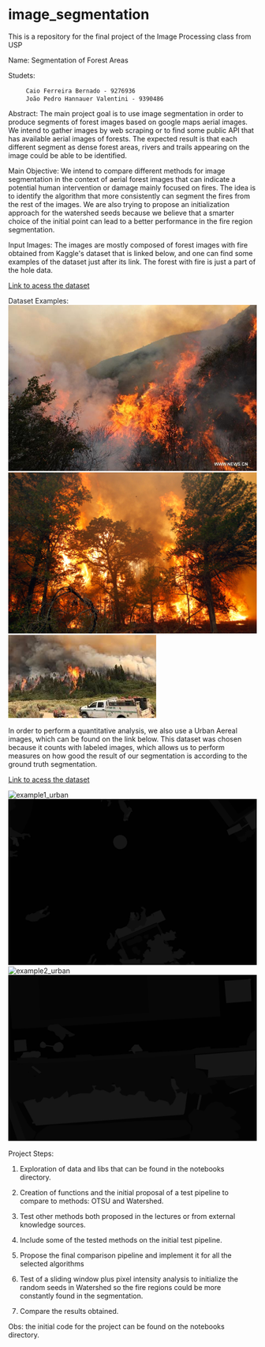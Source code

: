 # image_segmentation
This is a repository for the final project of the Image Processing class from USP 

Name: Segmentation of Forest Areas

Studets: 

         Caio Ferreira Bernado - 9276936
         João Pedro Hannauer Valentini - 9390486
         
         
Abstract: The main project goal is to use image segmentation in order to produce segments of forest images based on google maps aerial images. We intend to gather images by web scraping or to find some public API that has available aerial images of forests. The expected result is that each different segment as dense forest areas, rivers and trails appearing on the image could be able to be identified.

Main Objective: We intend to compare different methods for image segmentation in the context of aerial forest images that can indicate a potential human intervention or damage mainly focused on fires. The idea is to identify the algorithm that more consistently can segment the fires from the rest of the images. We are also trying to propose an initialization approach for the watershed seeds because we believe that a smarter choice of the initial point can lead to a better performance in the fire region segmentation.

Input Images: The images are mostly composed of forest images with fire obtained from Kaggle's dataset that is linked below, and one can find some examples of the dataset just after its link. The forest with fire is just a part of the hole data.

[Link to acess the dataset](https://www.kaggle.com/kutaykutlu/forest-fire)

Dataset Examples:
![example2](https://github.com/Hannauer/forest_image_segmentation/blob/main/fire_seg_test/2.jpg)
![example3](https://github.com/Hannauer/forest_image_segmentation/blob/main/fire_seg_test/3.jpg)
![example4](https://github.com/Hannauer/forest_image_segmentation/blob/main/fire_seg_test/4.jpg)

In order to perform a quantitative analysis, we also use a Urban Aereal images, which can be found on the link below. This dataset was chosen because it counts with labeled images, which allows us to perform measures on how good the result of our segmentation is according to the ground truth segmentation.

[Link to acess the dataset](https://www.kaggle.com/bulentsiyah/semantic-drone-dataset)

![example1_urban](https://github.com/Hannauer/forest_image_segmentation/blob/main/notebooks/000.jpg)
![example1_urban_label](https://github.com/Hannauer/forest_image_segmentation/blob/main/notebooks/000_label.png)
![example2_urban](https://github.com/Hannauer/forest_image_segmentation/blob/main/notebooks/572.jpg)
![example2_urban_label](https://github.com/Hannauer/forest_image_segmentation/blob/main/notebooks/572_label.png)


Project Steps:

1. Exploration of data and libs that can be found in the notebooks directory.

2. Creation of functions and the initial proposal of a test pipeline to compare to methods: OTSU and Watershed.

3. Test other methods both proposed in the lectures or from external knowledge sources. 

4. Include some of the tested methods on the initial test pipeline.

5. Propose the final comparison pipeline and implement it for all the selected algorithms

6. Test of a sliding window plus pixel intensity analysis to initialize the random seeds in Watershed so the fire regions could be more constantly found in the segmentation.

7. Compare the results obtained.


Obs: the initial code for the project can be found on the notebooks directory.
